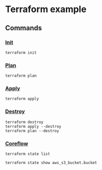 # Terraform example

## Commands

### [Init](https://developer.hashicorp.com/terraform/cli/commands/init)
```
terraform init
```

### [Plan](https://developer.hashicorp.com/terraform/cli/commands/plan)
```
terraform plan
```

### [Apply](https://developer.hashicorp.com/terraform/cli/commands/apply)
```
terraform apply
```
### [Destroy](https://developer.hashicorp.com/terraform/cli/commands/destroy)
```
terraform destroy
terraform apply --destroy
terraform plan --destroy
```
### [Coreflow](https://developer.hashicorp.com/terraform/intro/core-workflow)

```
terraform state list
```

```
terraform state show aws_s3_bucket.bucket
```
